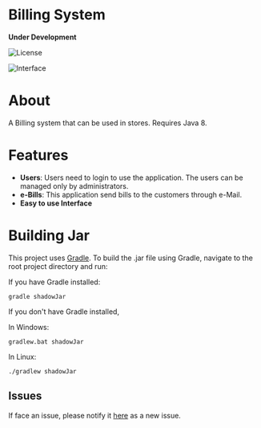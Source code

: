 # Billing System 
**Under Development**

![License](https://img.shields.io/packagist/l/doctrine/orm.svg) 

![Interface](https://i.imgur.com/w2aHVqm.png)

# About
A Billing system that can be used in stores. Requires Java 8.

# Features

* **Users**: Users need to login to use the application. The users can be managed only by administrators. 
* **e-Bills**: This application send bills to the customers through e-Mail.
* **Easy to use Interface**

# Building Jar

This project uses [Gradle](https://gradle.org/). To build the .jar file using Gradle, navigate to the root project directory and run:

If you have Gradle installed:
```
gradle shadowJar
```
If you don't have Gradle installed,

In Windows:
```
gradlew.bat shadowJar
```
In Linux:
```
./gradlew shadowJar
```

## Issues

If face an issue, please notify it [here](https://github.com/BBloggsbott/BillingSystem/issues) as a new issue.